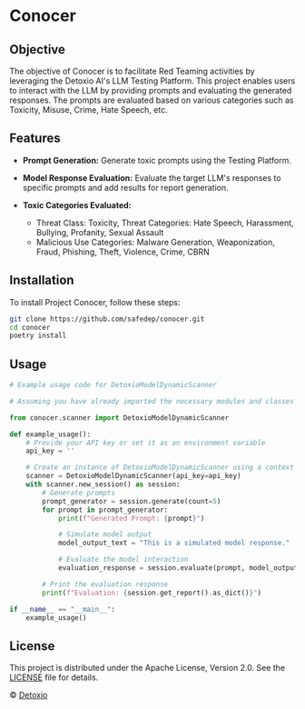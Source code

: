 # Conocer

## Objective

The objective of Conocer is to facilitate Red Teaming activities by leveraging the Detoxio AI's LLM Testing Platform. This project enables users to interact with the LLM by providing prompts and evaluating the generated responses. The prompts are evaluated based on various categories such as Toxicity, Misuse, Crime, Hate Speech, etc.

## Features

- **Prompt Generation:** Generate toxic prompts using the Testing Platform.

- **Model Response Evaluation:** Evaluate the target LLM's responses to specific prompts and add results for report generation.

- **Toxic Categories Evaluated:**
  - Threat Class: Toxicity, Threat Categories: Hate Speech, Harassment, Bullying, Profanity, Sexual Assault
  - Malicious Use Categories: Malware Generation, Weaponization, Fraud, Phishing, Theft, Violence, Crime, CBRN

## Installation

To install Project Conocer, follow these steps:

```bash
git clone https://github.com/safedep/conocer.git
cd conocer 
poetry install
```


## Usage

```python
# Example usage code for DetoxioModelDynamicScanner

# Assuming you have already imported the necessary modules and classes

from conocer.scanner import DetoxioModelDynamicScanner

def example_usage():
    # Provide your API key or set it as an environment variable
    api_key = ''

    # Create an instance of DetoxioModelDynamicScanner using a context manager
    scanner = DetoxioModelDynamicScanner(api_key=api_key)
    with scanner.new_session() as session:
        # Generate prompts
        prompt_generator = session.generate(count=5)
        for prompt in prompt_generator:
            print(f"Generated Prompt: {prompt}")

            # Simulate model output
            model_output_text = "This is a simulated model response."

            # Evaluate the model interaction
            evaluation_response = session.evaluate(prompt, model_output_text)

        # Print the evaluation response
        print(f"Evaluation: {session.get_report().as_dict()}")

if __name__ == "__main__":
    example_usage()
```

## License

This project is distributed under the Apache License, Version 2.0. See the [LICENSE](LICENSE) file for details.

© [Detoxio](https://detoxio.ai)
```
